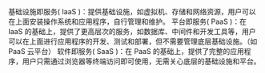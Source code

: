 基础设施即服务( IaaS )：提供基础设施，如虚拟机、存储和网络资源，用户可以在上面安装操作系统和应用程序，自行管理和维护。
平台即服务( PaaS )：在 IaaS 的基础上，提供了更高层次的服务，如数据库、中间件和开发工具等，用户可以在上面进行应用程序的开发、测试和部署，但不需要管理底层基础设施。（如 PaaS 云平台）
软件即服务( SaaS )：在 PaaS 的基础上，提供了完整的应用程序，用户只需通过浏览器等终端访问即可使用，无需关心底层的基础设施和平台。